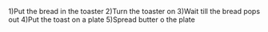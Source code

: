 1)Put the bread in the toaster
2)Turn the toaster on
3)Wait till the bread pops out
4)Put the toast on a plate
5)Spread butter o the plate